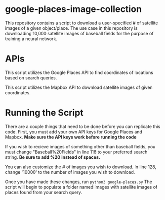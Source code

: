# google-places-image-collection

This repository contains a script to download a user-specified # of satellite images of a given object/place. The use case in this repository is downloading 10,000 satellite images of baseball fields for the purpose of training a neural network. 

# APIs

This script utilizes the Google Places API to find coordinates of locations based on search queries. 

This script utilizes the Mapbox API to download satellite images of given coordinates. 

# Running the Script

There are a couple things that need to be done before you can replicate this code. First, you must add your own API keys for Google Places and Mapbox. **Make sure the API keys work before running the code**

If you wish to recieve images of something other than baseball fields, you must change "Baseball%20Fields" in line 118 to your preferred search string. **Be sure to add %20 instead of spaces.** 

You can also customize the # of images you wish to download. In line 128, change '10000' to the number of images you wish to download. 

Once you have made these changes, run `python3 google-places.py` The script will begin to populate a folder named images with satellite images of places found from your search query. 
